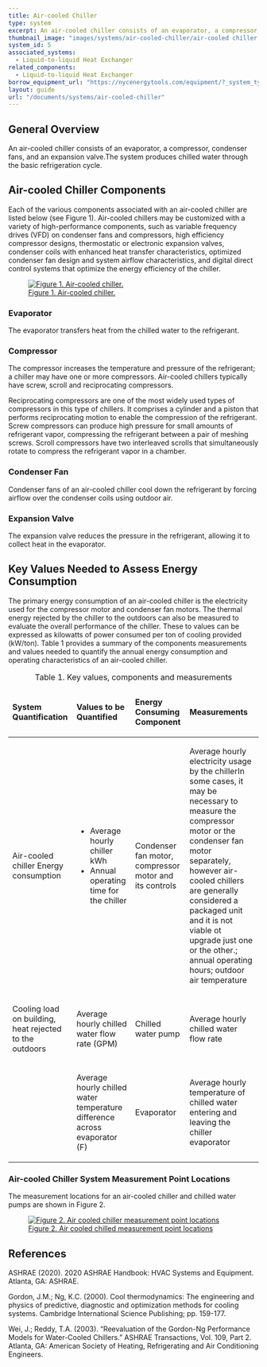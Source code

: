 ```yaml
---
title: Air-cooled Chiller 
type: system
excerpt: An air-cooled chiller consists of an evaporator, a compressor, condenser fans, and an expansion valve.The system produces chilled water through the basic refrigeration cycle.
thumbnail_image: "images/systems/air-cooled-chiller/air-cooled chiller figure 1.png"
system_id: 5
associated_systems:
  - Liquid-to-liquid Heat Exchanger
related_components:
  - Liquid-to-liquid Heat Exchanger
borrow_equipment_url: "https://nycenergytools.com/equipment/?_system_type=chilled-water-loop"
layout: guide
url: "/documents/systems/air-cooled-chiller"
---
```


## General Overview

An air-cooled chiller consists of an evaporator, a compressor, condenser fans, and an expansion valve.The system produces chilled water through the basic refrigeration cycle.

## Air-cooled Chiller Components

Each of the various components associated with an air-cooled chiller are listed below (see Figure 1). Air-cooled chillers may be customized with a variety of high-performance components, such as variable frequency drives (VFD) on condenser fans and compressors, high efficiency compressor designs, thermostatic or electronic expansion valves, condenser coils with enhanced heat transfer characteristics, optimized condenser fan design and system airflow characteristics, and digital direct control systems that optimize the energy efficiency of the chiller.

<a href="/images/systems/air-cooled-chiller/air-cooled chiller figure 1.png">
<figure class="figure">
  <img src="/images/systems/air-cooled-chiller/air-cooled chiller figure 1.png" class="figure-img img-fluid rounded" alt="Figure 1. Air-cooled chiller.">
  <figcaption class="figure-caption text-left">Figure 1. Air-cooled chiller.</figcaption>
</figure>
</a>

### Evaporator

The evaporator transfers heat from the chilled water to the refrigerant.

### Compressor

The compressor increases the temperature and pressure of the refrigerant; a chiller may have one or more compressors. Air-cooled chillers typically have screw, scroll and reciprocating compressors.  

Reciprocating compressors are one of the most widely used types of compressors in this type of chillers. It comprises a cylinder and a piston that performs reciprocating motion to enable the compression of the refrigerant. Screw compressors can produce high pressure for small amounts of refrigerant vapor, compressing the refrigerant between a pair of meshing screws. Scroll compressors have two interleaved scrolls that simultaneously rotate to compress the refrigerant vapor in a chamber.

### Condenser Fan

Condenser fans of an air-cooled chiller cool down the refrigerant by forcing airflow over the condenser coils using outdoor air.

### Expansion Valve

The expansion valve reduces the pressure in the refrigerant, allowing it to collect heat in the evaporator.

## Key Values Needed to Assess Energy Consumption

The primary energy consumption of an air-cooled chiller is the electricity used for the compressor motor and condenser fan motors. The thermal energy rejected by the chiller to the outdoors can also be measured to evaluate the overall performance of the chiller. These to values can be expressed as kilowatts of power consumed per ton of cooling provided (kW/ton). Table 1  provides a summary of the components measurements and values needed to quantify the annual energy consumption and operating characteristics of an air-cooled chiller.

<table>
    <caption>Table 1. Key values, components and measurements</caption>
    <thead>
        <tr>
            <td>
                <p><strong>System Quantification</strong></p>
            </td>
            <td>
                <p><strong>Values to be Quantified</strong></p>
            </td>
            <td>
                <p><strong>Energy Consuming Component</strong></p>
            </td>
            <td>
                <p><strong>Measurements</strong></p>
            </td>
        </tr>
    <tbody>
        <tr>
            <td>
                <p>Air-cooled chiller Energy consumption</p>
            </td>
            <td>
                <ul>
                    <li>Average hourly chiller kWh</li> 
                    <li>Annual operating time for the chiller</li>
                </ul>
            </td>
            <td>
                <p>Condenser fan motor, compressor motor and its controls</p>
            </td>
            <td>
                <p><span class="tooltip-pnp">Average hourly electricity usage by the chiller<span class="tooltiptext">In some cases, it may be necessary to measure the compressor motor or the condenser fan motor separately, however air-cooled chillers are generally considered a packaged unit and it is not viable ot upgrade just one or the other.</span></span>; annual operating hours; outdoor air temperature</p>
            </td>
        </tr>
        <tr>
            <td>
                <p>Cooling load on building, heat rejected to the outdoors</p>
            </td>
            <td>
                <p>Average hourly chilled water flow rate (GPM)</p>
            </td>
            <td>
                <p>Chilled water pump</p>
            </td>
            <td>
                <p>Average hourly chilled water flow rate</p>
            </td>
        </tr>
        <tr>
            <td>
                <p></p>
            </td>
            <td>
                <p>Average hourly chilled water temperature difference across evaporator (F)</p>
            </td>
            <td>
                <p>Evaporator</p>
            </td>
            <td>
                <p>Average hourly temperature of chilled water entering and leaving the chiller evaporator</p>
            </td>
        </tr>
    </tbody>
</table>  

### Air-cooled Chiller System Measurement Point Locations

The measurement locations for an air-cooled chiller and chilled water pumps are shown in Figure 2. 

<a href="/images/systems/air-cooled-chiller/air-cooled chiller figure 2.png">
<figure class="figure">
  <img src="/images/systems/air-cooled-chiller/air-cooled chiller figure 2.png" class="figure-img img-fluid rounded" alt="Figure 2. Air cooled chiller measurement point locations">
  <figcaption class="figure-caption text-left">Figure 2. Air cooled chilled measurement point locations</figcaption>
</figure>
</a>

## References

ASHRAE (2020). 2020 ASHRAE Handbook: HVAC Systems and Equipment. Atlanta, GA: ASHRAE.

Gordon, J.M.; Ng, K.C. (2000). Cool thermodynamics: The engineering and physics of predictive, diagnostic and optimization methods for cooling systems. Cambridge International Science Publishing; pp. 159-177.

Wei, J.; Reddy, T.A. (2003). “Reevaluation of the Gordon-Ng Performance Models for Water-Cooled Chillers.” ASHRAE Transactions, Vol. 109, Part 2. Atlanta, GA: American Society of Heating, Refrigerating and Air Conditioning Engineers.  